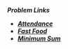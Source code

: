 ***Problem Links***

- [***Attendance***](https://www.codechef.com/LTIME71B/problems/ATTND)
- [***Fast Food***](https://www.codechef.com/LTIME71B/problems/FASTFOOD)
- [***Minimum Sum***](https://www.codechef.com/LTIME71B/problems/MINARRS)